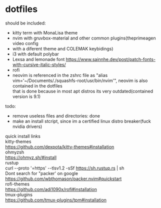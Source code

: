 # dotfiles
should be included: 
- kitty term with MonaLisa theme 
- nvim with gruvbox-material and other common plugins(theprimeagen video config 
- with a diferent theme and COLEMAK keybidings) 
- i3 with default polybar 
- Lexsa and lemonade font https://www.sainnhe.dev/post/patch-fonts-with-cursive-italic-styles/
- rofi
- neovim is referenced in the zshrc file as "alias vim='~/Documents/./squashfs-root/usr/bin/nvim'", neovim is also contained in the dotfiles \
that is done because in most apt distros its very outdated(contained version is 9.1)

todo: 
- remove useless files and directories: done
- make an install stcript, since im a certified linux distro breaker(fuck nvidia drivers)

quick install links \
kitty-themes \
https://github.com/dexpota/kitty-themes#installation \
ohmyzsh\
https://ohmyz.sh/#install \
rustup \
curl --proto '=https' --tlsv1.2 -sSf https://sh.rustup.rs | sh \
Dont search for "packer' on google \
https://github.com/wbthomason/packer.nvim#quickstart \
rofi-themes \
https://github.com/adi1090x/rofi#installation \
tmux-plugins \
https://github.com/tmux-plugins/tpm#installation
